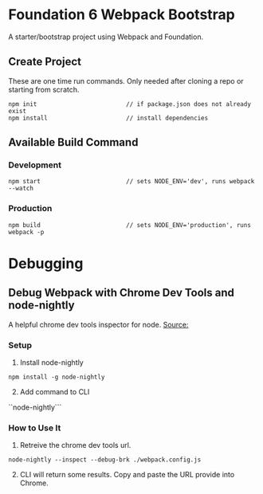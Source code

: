 
# Foundation 6 Webpack Bootstrap
A starter/bootstrap project using Webpack and Foundation.

## Create Project
These are one time run commands. Only needed after cloning a repo or starting from scratch.
```
npm init                         // if package.json does not already exist
npm install                      // install dependencies
```

## Available Build Command

### Development
```
npm start                        // sets NODE_ENV='dev', runs webpack --watch
```

### Production
```
npm build                        // sets NODE_ENV='production', runs webpack -p
```


# Debugging

## Debug Webpack with Chrome Dev Tools and node-nightly

A helpful chrome dev tools inspector for node. 
[Source:](https://medium.com/webpack/webpack-bits-learn-and-debug-webpack-with-chrome-dev-tools-da1c5b19554)

### Setup

1. Install node-nightly

```npm install -g node-nightly```

2. Add command to CLI

``node-nightly```

### How to Use It

1. Retreive the chrome dev tools url.

```node-nightly --inspect --debug-brk ./webpack.config.js```

2. CLI will return some results. Copy and paste the URL provide into Chrome.

